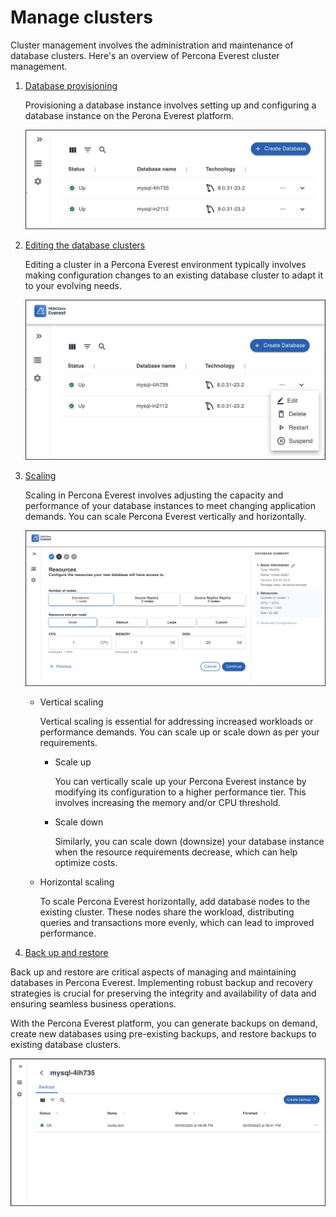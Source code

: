 # Manage clusters

Cluster management involves the administration and maintenance of database clusters. Here's an overview of Percona Everest cluster management.

1. [Database provisioning](../docs/use/db_provision.md)
    
    Provisioning a database instance involves setting up and configuring a database instance on the Perona Everest platform. 

    ![!image](images/everest_db_provision.png)


2. [Editing the database clusters]()

    Editing a cluster in a Percona Everest environment typically involves making configuration changes to an existing database cluster to adapt it to your evolving needs. 

    ![!image](images/everest_edit_cluster.png)

3. [Scaling](../docs/use/scaling.md)

    Scaling in Percona Everest involves adjusting the capacity and performance of your database instances to meet changing application demands. You can scale Percona Everest vertically and horizontally.

    ![!image](images/everest_db_scaling.png)

    * Vertical scaling
            
        Vertical scaling is essential for addressing increased workloads or performance demands. You can scale up or scale down as per your requirements. 
        
        * Scale up

            You can vertically scale up your Percona Everest instance by modifying its configuration to a higher performance tier. This involves increasing the memory and/or CPU threshold.

        * Scale down               
        
            Similarly, you can scale down (downsize) your database instance when the resource requirements decrease, which can help optimize costs.

    * Horizontal scaling

        To scale Percona Everest horizontally, add database nodes to the existing cluster. These nodes share the workload, distributing queries and transactions more evenly, which can lead to improved performance.

4. [Back up and restore](../docs/use/backupRestore.md)

Back up and restore are critical aspects of managing and maintaining databases in Percona Everest. Implementing robust backup and recovery strategies is crucial for preserving the integrity and availability of data and ensuring seamless business operations.

With the Percona Everest platform,  you can generate backups on demand, create new databases using pre-existing backups, and restore backups to existing database clusters.

![!image](images/everest_backup.png)
